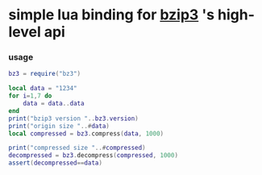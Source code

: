 # simple lua binding for [bzip3](https://github.com/kspalaiologos/bzip3) 's high-level api

### usage

```lua
bz3 = require("bz3")

local data = "1234"
for i=1,7 do
    data = data..data
end
print("bzip3 version "..bz3.version)
print("origin size "..#data)
local compressed = bz3.compress(data, 1000)

print("compressed size "..#compressed)
decompressed = bz3.decompress(compressed, 1000)
assert(decompressed==data)
```